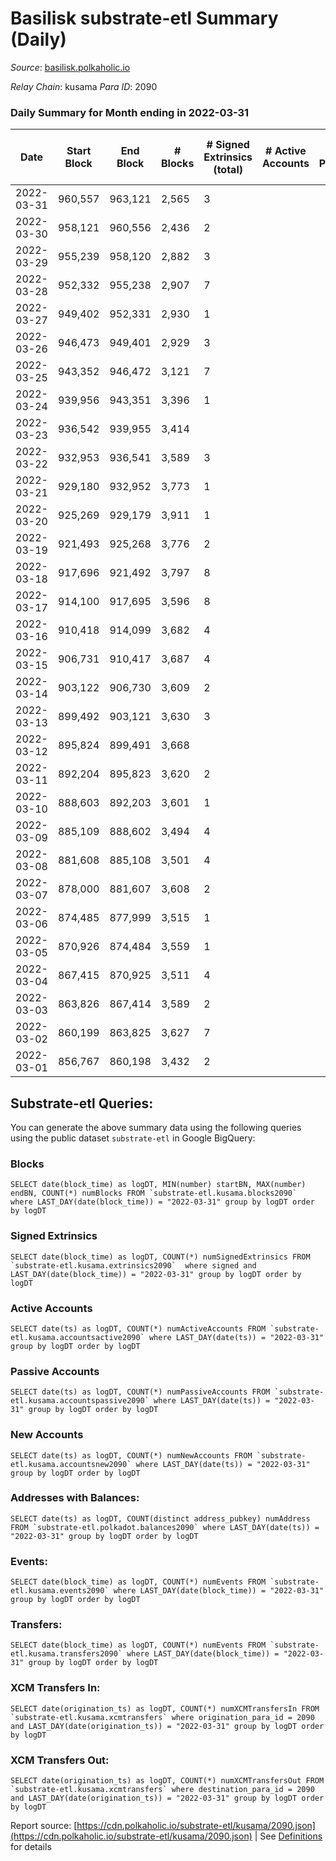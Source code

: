 # Basilisk substrate-etl Summary (Daily)

_Source_: [basilisk.polkaholic.io](https://basilisk.polkaholic.io)

*Relay Chain*: kusama
*Para ID*: 2090



### Daily Summary for Month ending in 2022-03-31


| Date | Start Block | End Block | # Blocks | # Signed Extrinsics (total) | # Active Accounts | # Passive | # New | # Addresses with Balances | # Events | # Transfers | # XCM Transfers In | # XCM Transfers Out | Issues | 
| ---- | ----------- | --------- | -------- | --------------------------- | ----------------- | --------- | ----- | ------------------------- | -------- | ----------- | ------------------ | ------------------- | ------ |
| 2022-03-31 | 960,557 | 963,121 | 2,565 | 3 |  |  |  | 11,915 | 7,703 |   |   |   |  |
| 2022-03-30 | 958,121 | 960,556 | 2,436 | 2 |  |  |  | 11,915 | 7,314 |   |   |   |  |
| 2022-03-29 | 955,239 | 958,120 | 2,882 | 3 |  |  |  | 11,915 | 8,655 |   |   |   |  |
| 2022-03-28 | 952,332 | 955,238 | 2,907 | 7 |  |  |  | 11,915 | 8,738 |   |   |   |  |
| 2022-03-27 | 949,402 | 952,331 | 2,930 | 1 |  |  |  | 11,915 | 8,797 |   |   |   |  |
| 2022-03-26 | 946,473 | 949,401 | 2,929 | 3 |  |  |  | 11,915 | 8,796 |   |   |   |  |
| 2022-03-25 | 943,352 | 946,472 | 3,121 | 7 |  |  |  | 11,915 | 9,379 |   |   |   |  |
| 2022-03-24 | 939,956 | 943,351 | 3,396 | 1 |  |  |  | 11,915 | 10,193 |   |   |   |  |
| 2022-03-23 | 936,542 | 939,955 | 3,414 |  |  |  |  | 11,915 | 10,245 |   |   |   |  |
| 2022-03-22 | 932,953 | 936,541 | 3,589 | 3 |  |  |  | 11,915 | 10,776 |   |   |   |  |
| 2022-03-21 | 929,180 | 932,952 | 3,773 | 1 |  |  |  | 11,915 | 11,324 |   |   |   |  |
| 2022-03-20 | 925,269 | 929,179 | 3,911 | 1 |  |  |  | 11,915 | 11,741 |   |   |   |  |
| 2022-03-19 | 921,493 | 925,268 | 3,776 | 2 |  |  |  | 11,915 | 11,336 |   |   |   |  |
| 2022-03-18 | 917,696 | 921,492 | 3,797 | 8 |  |  |  | 11,915 | 11,410 |   |   |   |  |
| 2022-03-17 | 914,100 | 917,695 | 3,596 | 8 |  |  |  | 11,915 | 10,807 |   |   |   |  |
| 2022-03-16 | 910,418 | 914,099 | 3,682 | 4 |  |  |  | 11,915 | 11,057 |   |   |   |  |
| 2022-03-15 | 906,731 | 910,417 | 3,687 | 4 |  |  |  | 11,915 | 11,076 |   |   |   |  |
| 2022-03-14 | 903,122 | 906,730 | 3,609 | 2 |  |  |  | 11,915 | 10,834 |   |   |   |  |
| 2022-03-13 | 899,492 | 903,121 | 3,630 | 3 |  |  |  | 11,915 | 10,899 |   |   |   |  |
| 2022-03-12 | 895,824 | 899,491 | 3,668 |  |  |  |  | 11,915 | 11,007 |   |   |   |  |
| 2022-03-11 | 892,204 | 895,823 | 3,620 | 2 |  |  |  | 11,915 | 10,867 |   |   |   |  |
| 2022-03-10 | 888,603 | 892,203 | 3,601 | 1 |  |  |  | 11,915 | 10,808 |   |   |   |  |
| 2022-03-09 | 885,109 | 888,602 | 3,494 | 4 |  |  |  | 11,915 | 10,496 |   |   |   |  |
| 2022-03-08 | 881,608 | 885,108 | 3,501 | 4 |  |  |  | 11,915 | 10,514 |   |   |   |  |
| 2022-03-07 | 878,000 | 881,607 | 3,608 | 2 |  |  |  | 11,915 | 10,831 |   |   |   |  |
| 2022-03-06 | 874,485 | 877,999 | 3,515 | 1 |  |  |  | 11,915 | 10,550 |   |   |   |  |
| 2022-03-05 | 870,926 | 874,484 | 3,559 | 1 |  |  |  | 11,915 | 10,682 |   |   |   |  |
| 2022-03-04 | 867,415 | 870,925 | 3,511 | 4 |  |  |  | 11,915 | 10,544 |   |   |   |  |
| 2022-03-03 | 863,826 | 867,414 | 3,589 | 2 |  |  |  | 11,915 | 10,777 |   |   |   |  |
| 2022-03-02 | 860,199 | 863,825 | 3,627 | 7 |  |  |  | 11,915 | 10,898 |   |   |   |  |
| 2022-03-01 | 856,767 | 860,198 | 3,432 | 2 |  |  |  | 11,915 | 10,304 |   |   |   |  |

## Substrate-etl Queries:
You can generate the above summary data using the following queries using the public dataset `substrate-etl` in Google BigQuery:


### Blocks
```
SELECT date(block_time) as logDT, MIN(number) startBN, MAX(number) endBN, COUNT(*) numBlocks FROM `substrate-etl.kusama.blocks2090`  where LAST_DAY(date(block_time)) = "2022-03-31" group by logDT order by logDT
```


### Signed Extrinsics
```
SELECT date(block_time) as logDT, COUNT(*) numSignedExtrinsics FROM `substrate-etl.kusama.extrinsics2090`  where signed and LAST_DAY(date(block_time)) = "2022-03-31" group by logDT order by logDT
```


### Active Accounts
```
SELECT date(ts) as logDT, COUNT(*) numActiveAccounts FROM `substrate-etl.kusama.accountsactive2090` where LAST_DAY(date(ts)) = "2022-03-31" group by logDT order by logDT
```


### Passive Accounts
```
SELECT date(ts) as logDT, COUNT(*) numPassiveAccounts FROM `substrate-etl.kusama.accountspassive2090` where LAST_DAY(date(ts)) = "2022-03-31" group by logDT order by logDT
```


### New Accounts
```
SELECT date(ts) as logDT, COUNT(*) numNewAccounts FROM `substrate-etl.kusama.accountsnew2090` where LAST_DAY(date(ts)) = "2022-03-31" group by logDT order by logDT
```


### Addresses with Balances:
```
SELECT date(ts) as logDT, COUNT(distinct address_pubkey) numAddress FROM `substrate-etl.polkadot.balances2090` where LAST_DAY(date(ts)) = "2022-03-31" group by logDT order by logDT
```


### Events:
```
SELECT date(block_time) as logDT, COUNT(*) numEvents FROM `substrate-etl.kusama.events2090` where LAST_DAY(date(block_time)) = "2022-03-31" group by logDT order by logDT
```


### Transfers:
```
SELECT date(block_time) as logDT, COUNT(*) numEvents FROM `substrate-etl.kusama.transfers2090` where LAST_DAY(date(block_time)) = "2022-03-31" group by logDT order by logDT
```


### XCM Transfers In:
```
SELECT date(origination_ts) as logDT, COUNT(*) numXCMTransfersIn FROM `substrate-etl.kusama.xcmtransfers` where origination_para_id = 2090 and LAST_DAY(date(origination_ts)) = "2022-03-31" group by logDT order by logDT
```


### XCM Transfers Out:
```
SELECT date(origination_ts) as logDT, COUNT(*) numXCMTransfersOut FROM `substrate-etl.kusama.xcmtransfers` where destination_para_id = 2090 and LAST_DAY(date(origination_ts)) = "2022-03-31" group by logDT order by logDT
```



Report source: [https://cdn.polkaholic.io/substrate-etl/kusama/2090.json](https://cdn.polkaholic.io/substrate-etl/kusama/2090.json) | See [Definitions](/DEFINITIONS.md) for details
